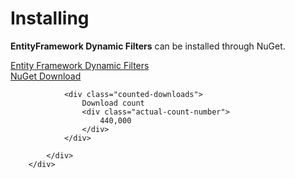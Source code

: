 # Installing

**EntityFramework Dynamic Filters** can be installed through NuGet.

<div class="row">
	<div class="col-lg-6 box-download">
            <div class="box-content">
                <div class="version">
                    <a href="https://www.nuget.org/packages/EntityFramework.DynamicFilters" target="_blank" onclick="ga('send', 'event', { eventAction: 'download'});">
                        Entity Framework <span class="caracter-highlight align-top">Dynamic Filters</span>
                    </a>
                </div>
                <a class="btn btn-xl btn-z wow zoomIn" role="button" href="https://www.nuget.org/packages/EntityFramework.DynamicFilters" target="_blank" onclick="ga('send', 'event', { eventAction: 'download'});" style="visibility: visible; animation-name: zoomIn;">
                    <i class="fas fa-cloud-download-alt" aria-hidden="true"></i>
                    NuGet Download
                </a>

                <div class="counted-downloads">
                    Download count
                    <div class="actual-count-number">
                        440,000
                    </div>
                </div>

            </div>
        </div>
</div>
